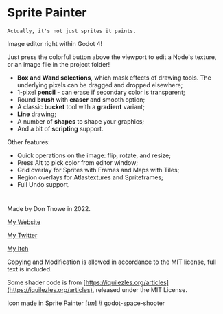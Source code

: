 # Sprite Painter

    Actually, it's not just sprites it paints.

Image editor right within Godot 4!

Just press the colorful button above the viewport to edit a Node's texture, or an image file in the project folder!

- **Box and Wand selections**, which mask effects of drawing tools. The underlying pixels can be dragged and dropped elsewhere;
- 1-pixel **pencil** - can erase if secondary color is transparent;
- Round **brush** with **eraser** and smooth option;
- A classic **bucket** tool with a **gradient** variant;
- **Line** drawing;
- A number of **shapes** to shape your graphics;
- And a bit of **scripting** support.

Other features:
- Quick operations on the image: flip, rotate, and resize;
- Press Alt to pick color from editor window;
- Grid overlay for Sprites with Frames and Maps with Tiles;
- Region overlays for Atlastextures and Spriteframes;
- Full Undo support.

#

Made by Don Tnowe in 2022.

[My Website](https://redbladegames.netlify.app)

[My Twitter](https://twitter.com/don_tnowe)

[My Itch](https://don-tnowe.itch.io)

Copying and Modification is allowed in accordance to the MIT license, full text is included.

Some shader code is from [https://iquilezles.org/articles](https://iquilezles.org/articles), released under the MIT License.

Icon made in Sprite Painter [*tm*]
#   g o d o t - s p a c e - s h o o t e r  
 